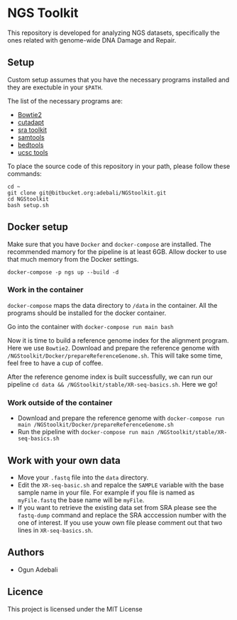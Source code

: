 # NGS Toolkit

This repository is developed for analyzing NGS datasets, specifically the ones related with genome-wide DNA Damage and Repair.

## Setup

Custom setup assumes that you have the necessary programs installed and they are exectuble in your `$PATH`. 

The list of the necessary programs are:
* [Bowtie2](http://bowtie-bio.sourceforge.net/bowtie2/index.shtml)
* [cutadapt](http://cutadapt.readthedocs.io/en/stable/)
* [sra toolkit](https://www.ncbi.nlm.nih.gov/sra/docs/toolkitsoft/)
* [samtools](http://samtools.sourceforge.net/)
* [bedtools](http://bedtools.readthedocs.io/en/latest/)
* [ucsc tools](http://ftp-trace.ncbi.nlm.nih.gov/sra/sdk/)

To place the source code of this repository in your path, please follow these commands:
```
cd ~
git clone git@bitbucket.org:adebali/NGStoolkit.git
cd NGStoolkit
bash setup.sh
```

## Docker setup
Make sure that you have `Docker` and `docker-compose` are installed.
The recommended mamory for the pipeline is at least 6GB. Allow docker to use that much memory from the Docker settings.

```
docker-compose -p ngs up --build -d
```

### Work in the container
`docker-compose` maps the data directory to `/data` in the container. All the programs should be installed for the docker container.

Go into the container with `docker-compose run main bash`

Now it is time to build a reference genome index for the alignment program. Here we use `Bowtie2`. Download and prepare the reference genome with `/NGStoolkit/Docker/prepareReferenceGenome.sh`. This will take some time, feel free to have a cup of coffee.

After the reference genome index is built successfully, we can run our pipeline `cd data && /NGStoolkit/stable/XR-seq-basics.sh`. Here we go!

### Work outside of the container

* Download and prepare the reference genome with `docker-compose run main /NGStoolkit/Docker/prepareReferenceGenome.sh`
* Run the pipeline with `docker-compose run main /NGStoolkit/stable/XR-seq-basics.sh`

## Work with your own data

* Move your `.fastq` file into the `data` directory.
* Edit the `XR-seq-basic.sh` and repalce the `SAMPLE` variable with the base sample name in your file. For example if you file is named as `myFile.fastq` the base name will be `myFile`. 
* If you want to retrieve the existing data set from SRA please see the `fastq-dump` command and replace the SRA acccession number with the one of interest. If you use youw own file please comment out that two lines in `XR-seq-basics.sh`.

## Authors
  * Ogun Adebali

## Licence
  This project is licensed under the MIT License

